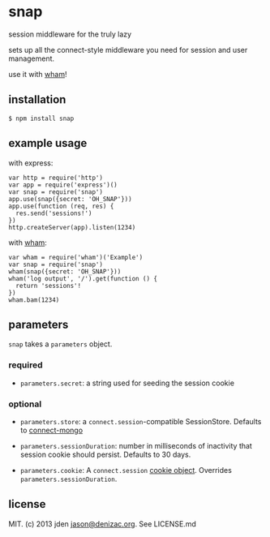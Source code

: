 # snap
session middleware for the truly lazy

sets up all the connect-style middleware you need for session and user management.

use it with [wham](https://npmjs.org/package/wham)!

## installation

    $ npm install snap

## example usage

with express:

    var http = require('http')
    var app = require('express')()
    var snap = require('snap')
    app.use(snap({secret: 'OH_SNAP'}))
    app.use(function (req, res) {
      res.send('sessions!')
    })
    http.createServer(app).listen(1234)


with [wham](https://npmjs.org/package/wham):

    var wham = require('wham')('Example')
    var snap = require('snap')
    wham(snap({secret: 'OH_SNAP'}))
    wham('log output', '/').get(function () {
      return 'sessions'!
    })
    wham.bam(1234)

## parameters

`snap` takes a `parameters` object.

### required

- `parameters.secret`: a string used for seeding the session cookie

### optional

- `parameters.store`: a `connect.session`-compatible SessionStore. Defaults to [connect-mongo](https://npmjs.org/packages/connect-mongo)

- `parameters.sessionDuration`: number in milliseconds of inactivity that session cookie should persist. Defaults to 30 days.

- `parameters.cookie`: A `connect.session` [cookie object](http://www.senchalabs.org/connect/session.html). Overrides `parameters.sessionDuration`.

## license

MIT. (c) 2013 jden <jason@denizac.org>. See LICENSE.md